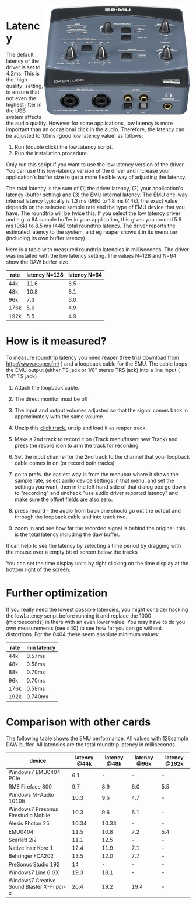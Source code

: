 <img align="right" width="400" src="E-MU_0404_USB.jpg"/>

Latency
=======
The default latency of the driver is set to 4.2ms. This is the 'high quality' setting, 
to ensure that not even the highest jitter in the USB system affects the audio quality.
However for some applications, low latency is more important than an occasional click in 
the audio. Therefore, the latency can be adjusted to 1.0ms (good low latency value) as follows:

1. Run (double click) the lowLatency script.
2. Run the installation procedure.

Only run this script if you want to use the low latency version of the driver. You can use this low-latency version of the driver and increase your application's buffer size to get a more flexible way of adjusting the latency.

The total latency is the sum of (1) the driver latency, (2) your application's latency (buffer setting) and (3) the EMU internal latency. The EMU one-way internal latency typically is 1.3 ms (96k) to 1.8 ms (44k), the exact value depends on the selected sample rate and the type of EMU device that you have. The roundtrip will be twice this. If you select the low latency driver and e.g. a 64 sample buffer in your application, this gives you around 5.9 ms (96k) to 8.5 ms (44k) total roundtrip latency. The driver reports the estimated latency to the system, and eg reaper shows it in its menu bar (including its own buffer latency). 

Here is a table with measured roundtrip latencies in milliseconds. The driver was installed with the low latency setting. The values N=128 and N=64 show the DAW buffer size. 

|rate|latency N=128|latency N=64|
|---|------|------|
|44k|11.6|8.5|
|48k|10.8|8.1|
|96k|7.3|6.0|
|176k|5.6|4.9|
|192k|5.5|4.9|

How is it measured?
===================
To measure roundtrip latency you need reaper (free trial download from http://www.reaper.fm/ ) and a loopback cable for the EMU. The cable loops the EMU output (either TS jack or 1/8" stereo TRS jack) into a line input ( 1/4" TS jack)

 1. Attach the loopback cable.

 2. The direct monitor must be off
 
 3. The input and output volumes adjusted so that the signal comes back in approximately with the same volume.

 4. Unzip this <a href="3clicks.wav.zip">click track</a>, unzip and load it as reaper track.

 5. Make a 2nd track to record it on (Track menu/Insert new Track) and press the record icon to arm the track for recording.

 6. Set the input channel for the 2nd track to the channel that your loopback cable comes in on (or record both tracks)

 7.   go to prefs. the easiest way is from the menubar where it shows the sample rate, select audio device settings in that menu, and set the settings you want, then in the left hand side of that dialog box go down to "recording" and uncheck "use audio driver reported latency" and make sure the offset fields are also zero.

 8. press record - the audio from track one should go out the output and through the loopback cable and into track two.

 9. zoom in and see how far the recorded signal is behind the original. this is the total latency including the daw buffer.

It can help to see the latency by selecting a time period by dragging with the mouse over a empty bit of screen below the tracks

You can set the time display units by right clicking on the time display at the bottom right of the screen.

Further optimization
=======
If you really need the lowest possible latencies, you might consider hacking the lowLatency script before running it and replace the 1000 (microseconds) in there with an even lower value. You may have to do you own measurements (see #40) to see how far you can go without distortions. For the 0404 these seem absolute minimum values:

| rate | min latency |
| --- | --- |
| 44k |  0.57ms |
| 48k | 0.58ms |
| 88k | 0.70ms |
| 96k | 0.70ms |
| 176k | 0.58ms |
| 192k | 0.740ms |


Comparison with other cards
========

The following table shows the EMU performance. All values with 128sample DAW buffer. All latencies are the total roundtrip latency in milliseconds.

| device | latency @44k | latency @48k | latency @96k | latency @192k |
|---|---|---|---|---|
| Windows7 EMU0404 PCIe | 6.1 | - | - | - | 
| RME Fireface 800| 9.7 | 8.9 | 6.0 | 5.5 |
| Windows M-Audio 1010lt | 10.3 | 9.5 | 4.7 | - |
| Windows7 Presonus Firestudio Mobile| 10.3 | 9.6 | 6.1 | - |
| Alesis Photon 25 | 10.34 | 10.33 | - | - |
| EMU0404 | 11.5 | 10.8 | 7.2 | 5.4 | 
| Scarlett 2i2 | 11.1 | 12.5 | - | - | 
| Native instr Kore 1| 12.4 | 11.9 | 7.1 | - |
| Behringer FCA202 | 13.5 | 12.0 | 7.7 | - |
| PreSonus Studio 192 | 14 | - | - | - |
| Windows7 Line 6 GX | 19.3 | 18.1 | - | - |
| Windows7 Creative Sound Blaster X-Fi pci-e | 20.4 | 19.2 | 19.4 | - |

